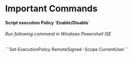 # Important Commands

<h4>Script execution Policy `Enable/Disable`</h4>
<h6>Run following command in Windows Powershell ISE</h6>
```Set-ExecutionPolicy RemoteSigned -Scope CurrentUser```



